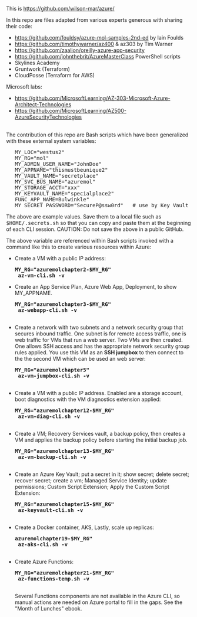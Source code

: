 This is <a target="_blank" href="https://github.com/wilson-mar/azure/">https://github.com/wilson-mar/azure/</a>

In this repo are files adapted from various experts generous with sharing their code:
   * https://github.com/fouldsy/azure-mol-samples-2nd-ed by Iain Foulds 
   * https://github.com/timothywarner/az400 & az303 by Tim Warner
   * https://github.com/zaalion/oreilly-azure-app-security
   * https://github.com/johnthebrit/AzureMasterClass PowerShell scripts
   * Skylines Academy
   * Gruntwork (Terraform)
   * CloudPosse (Terraform for AWS)
   
   Microsoft labs:
   * https://github.com/MicrosoftLearning/AZ-303-Microsoft-Azure-Architect-Technologies
   * https://github.com/MicrosoftLearning/AZ500-AzureSecurityTechnologies
   <br /><br />

The contribution of this repo are Bash scripts which have been generalized with these external system variables:

   <ul><pre>MY_LOC="westus2"
MY_RG="mol"
MY_ADMIN_USER_NAME="JohnDoe"
MY_APPNAME="thismustbeunique2"
MY_VAULT_NAME="secretplace"
MY_SVC_BUS_NAME="azuremol"
MY_STORAGE_ACCT="xxx"
MY_KEYVAULT_NAME="specialplace2"
FUNC_APP_NAME=Bulwinkle"
MY_SECRET_PASSWORD="SecureP@ssw0rd"   # use by Key Vault
</pre></ul>

The above are example values. Save them to a local file such as <tt>$HOME/.secrets.sh</tt> 
so that you can copy and paste them at the beginning of each CLI session.
CAUTION: Do not save the above in a public GitHub.

The above variable are referenced within Bash scripts invoked with a command like this to create various resources within Azure:

* Create a VM with a public IP address:

   <pre><strong>MY_RG="azuremolchapter2-$MY_RG"
   az-vm-cli.sh -v</strong></pre>

* Create an App Service Plan, Azure Web App, Deployment, to show MY_APPNAME.

   <pre><strong>MY_RG="azuremolchapter3-$MY_RG"
   az-webapp-cli.sh -v 
   </strong></pre>

* Create a network with two subnets and a network security group that secures inbound traffic. One subnet is for remote access traffic, one is web traffic for VMs that run a web server. Two VMs are then created. One allows SSH access and has the appropriate network security group rules applied. You use this VM as an <strong>SSH jumpbox</strong> to then connect to the the second VM which can be used an web server:

   <pre><strong>MY_RG="azuremolchapter5"
   az-vm-jumpbox-cli.sh -v
   </strong></pre> 

* Create a VM with a public IP address. Enabled are a storage account, boot diagnostics with the VM diagnostics extension applied:

   <pre><strong>MY_RG="azuremolchapter12-$MY_RG"
   az-vm-diag-cli.sh -v
   </strong></pre>

* Create a VM; Recovery Services vault, a backup policy, then creates a VM and applies the backup policy before starting the initial backup job.

   <pre><strong>MY_RG="azuremolchapter13-$MY_RG"
   az-vm-backup-cli.sh -v
   </strong></pre>

* Create an Azure Key Vault; put a secret in it; show secret; delete secret; recover secret; create a vm; Managed Service Identity; update permissions; Custom Script Extension; Apply the Custom Script Extension:

   <pre><strong>MY_RG="azuremolchapter15-$MY_RG"
   az-keyvault-cli.sh -v
   </strong></pre>
   
* Create a Docker container, AKS, Lastly, scale up replicas:

   <pre><strong>azuremolchapter19-$MY_RG"
   az-aks-cli.sh -v
   </strong></pre>

* Create Azure Functions:

   <pre><strong>MY_RG="azuremolchapter21-$MY_RG"
   az-functions-temp.sh -v
   </strong></pre>

   Several Functions components are not available in the Azure CLI, so manual actions are needed on Azure portal to fill in the gaps.
   See the "Month of Lunches" ebook.
